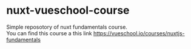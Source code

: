 # nuxt-vueschool-course

Simple reposotory of nuxt fundamentals course.  
You can find this course a this link https://vueschool.io/courses/nuxtjs-fundamentals
